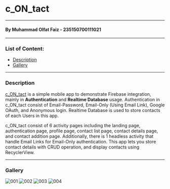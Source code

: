 # c_ON_tact

---

#### By Muhammad Olfat Faiz - 235150700111021

---

### List of Content:

-   [Description](#description)
-   [Gallery](#gallery)

---

### Description

[c_ON_tact](#c_on_tact) is a simple mobile app to demonstrate Firebase integration, mainly in **Authentication** and **Realtime Database** usage. Authentication in c_ON_tact consist of Email-Password, Email-Only (Using Email Link), Google OAuth, and Anonymous login. Realtime Database is used to store contacts of each Users in this app.

c_ON_tact consist of 6 activity pages including the landing page, authentication page, profile page, contact list page, contact details page, and contact addition page. Additionally, there is 1 headless activity that handle Email Links for Email-Only authentication. This app lets you store contact details with CRUD operation, and display contacts using RecyclerView.

---

### Gallery
![001](https://github.com/user-attachments/assets/c8565778-8913-4ba9-bad9-cd0bb89409bb)
![002](https://github.com/user-attachments/assets/61ff4f30-ef3c-4833-aa80-848ff904a485)
![003](https://github.com/user-attachments/assets/872e5875-7844-4dd7-8da3-05672e4ed369)
![004](https://github.com/user-attachments/assets/f5585fa6-0fdd-44cd-b6a8-02e961f522fd)
